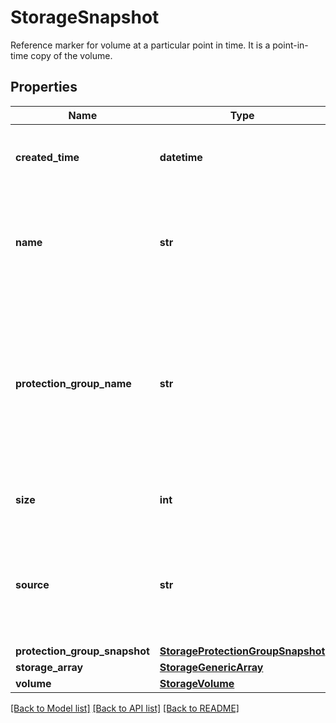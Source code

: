 # StorageSnapshot

Reference marker for volume at a particular point in time. It is a point-in-time copy of the volume. 
## Properties
Name | Type | Description | Notes
------------ | ------------- | ------------- | -------------
**created_time** | **datetime** | Exact date and time on which snapshot is created.   | [optional] [readonly] 
**name** | **str** | Name of the snapshot which represents point in time copy of volume.   | [optional] [readonly] 
**protection_group_name** | **str** | Name of the protection group to which the snapshot belongs. Value is emptry, if the snapshot is created directly on volume.   | [optional] [readonly] 
**size** | **int** | Snapshot size represented in bytes.   | [optional] [readonly] 
**source** | **str** | Source object on which the snapshot is created. It is a name of the originating volume.    | [optional] [readonly] 
**protection_group_snapshot** | [**StorageProtectionGroupSnapshot**](.md) |  | [optional] 
**storage_array** | [**StorageGenericArray**](.md) |  | [optional] 
**volume** | [**StorageVolume**](.md) |  | [optional] 

[[Back to Model list]](../README.md#documentation-for-models) [[Back to API list]](../README.md#documentation-for-api-endpoints) [[Back to README]](../README.md)


